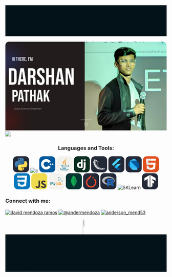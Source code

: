 <!-- GIF HEADER -->
<img src="https://github.com/AnderMendoza/AnderMendoza/raw/main/assets/banner-header.gif">

![HEADER](assets/HEADER.png)
![](https://komarev.com/ghpvc/?username=Pathakdarshan12&style=plastic)
<!--
**Pathakdarshan12/Pathakdarshan12** is a ✨ _special_ ✨ repository because its `README.md` (this file) appears on your GitHub profile.

Here are some ideas to get you started:

- 🔭 I’m currently working on ...
- 🌱 I’m currently learning ...
- 👯 I’m looking to collaborate on ...
- 🤔 I’m looking for help with ...
- 💬 Ask me about ...
- 📫 How to reach me: ...
- 😄 Pronouns: ...
- ⚡ Fun fact: ...
-->

<h3 align="center">Languages and Tools:</h3>
<p align="center">
    <img src="https://github.com/tandpfun/skill-icons/blob/main/icons/Python-Dark.svg" alt="python" width="50" height="50"/>
    <img src="https:c//github.com/tandpfun/skill-icons/blob/main/icons/C.svg" alt="c" width="50" height="50"/>  
    <img src="https://github.com/tandpfun/skill-icons/blob/main/icons/CPP.svg" alt="cplusplus" width="50" height="50"/>
    <img src="https://github.com/tandpfun/skill-icons/blob/main/icons/Java-Light.svg" alt="java" width="50" height="50"/>
    <img src="https://github.com/tandpfun/skill-icons/blob/main/icons/Django.svg" alt="django" width="50" height="50"/>
    <img src="https://github.com/tandpfun/skill-icons/blob/main/icons/Flask-Dark.svg" alt="flask" width="50" height="50"/>
    <img src="https://github.com/tandpfun/skill-icons/blob/main/icons/Flutter-Dark.svg" alt="Flutter" width="50" height="50"/>
    <img src="https://github.com/tandpfun/skill-icons/blob/main/icons/Dart-Dark.svg" alt="dart" width="50" height="50"/>
    <img src="https://github.com/tandpfun/skill-icons/blob/main/icons/HTML.svg" alt="html5" width="50" height="50"/> 
    <img src="https://github.com/tandpfun/skill-icons/blob/main/icons/CSS.svg" alt="css3" width="50" height="50"/>     
    <img src="https://github.com/tandpfun/skill-icons/blob/main/icons/JavaScript.svg" alt="javascript" width="50" height="50"/>
    <img src="https://github.com/tandpfun/skill-icons/blob/main/icons/MySQL-Light.svg" alt="mysql" width="50" height="50"/>
    <img src="https://github.com/tandpfun/skill-icons/blob/main/icons/MongoDB.svg" alt="mongodb" width="50" height="50"/>
    <img src="https://github.com/tandpfun/skill-icons/blob/main/icons/PyTorch-Dark.svg" alt="PyTorch" width="50" height="50"/>
    <img src="https://github.com/tandpfun/skill-icons/blob/main/icons/R-Dark.svg" alt="R" width="50" height="50"/>
    <img src="https://github.com/tandpfun/skill-icons/blob/main/icons/ScikitLearn-Dark.svg" alt="SKLearn" width="50" height="50"/>
    <img src="https://github.com/tandpfun/skill-icons/blob/main/icons/TensorFlow-Dark.svg" alt="tensorflow" width="50" height="50" style="pointer-events: none;"/>
</p>


<!-- CONTACTO -->
<h3 align="left">Connect with me:</h3>
<p align="left">
<a href="https://www.linkedin.com/in/pathakdarshan12/" target="blank"><img align="center" src="https://raw.githubusercontent.com/rahuldkjain/github-profile-readme-generator/master/src/images/icons/Social/linked-in-alt.svg" alt="david mendoza ramos" height="30" width="40" /></a>
<a href="https://x.com/_Pathak_Darshan" target="blank"><img align="center" src="https://raw.githubusercontent.com/rahuldkjain/github-profile-readme-generator/master/src/images/icons/Social/twitter.svg" alt="@andermendoza" height="30" width="40" /></a>
<a href="https://www.instagram.com/pathakdarshan12/" target="blank"><img align="center" src="https://raw.githubusercontent.com/rahuldkjain/github-profile-readme-generator/master/src/images/icons/Social/instagram.svg" alt="anderson_mend53" height="30" width="40" /></a>
</p>

<!-- STATS Y LENGUAJES MAS USADOS -->
<div style="display:grid;align-items:center;justify-content:center">
  <img style="height:100%;width:49%;max-width: 100%" src="https://github-readme-stats.vercel.app/api?username=Pathakdarshan12&theme=gotham&count_private=true&show_icons=true&include_all_commits=true"/>
  <img style="height:100%;width:49%;max-width: 10%" src="https://github-readme-stats.vercel.app/api/top-langs/?username=Pathakdarshan12&layout=compact&theme=gotham&langs_count=8"/>
</div>

<!-- GIF FOOTER -->
<img src="https://github.com/AnderMendoza/AnderMendoza/raw/main/assets/banner-footer.gif">

